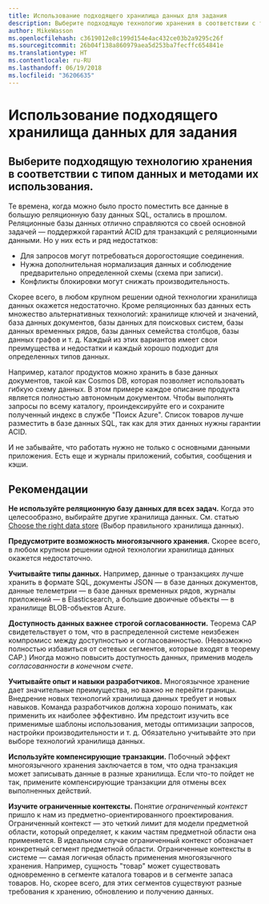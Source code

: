 ```yaml
---
title: Использование подходящего хранилища данных для задания
description: Выберите подходящую технологию хранения в соответствии с типом данных и методами их использования.
author: MikeWasson
ms.openlocfilehash: c3619012e8c199d154e4ac432ce03b2a9295c26f
ms.sourcegitcommit: 26b04f138a860979aea5d253ba7fecffc654841e
ms.translationtype: HT
ms.contentlocale: ru-RU
ms.lasthandoff: 06/19/2018
ms.locfileid: "36206635"
---
```

# <a name="use-the-best-data-store-for-the-job"></a>Использование подходящего хранилища данных для задания

## <a name="pick-the-storage-technology-that-is-the-best-fit-for-your-data-and-how-it-will-be-used"></a>Выберите подходящую технологию хранения в соответствии с типом данных и методами их использования.

Те времена, когда можно было просто поместить все данные в большую реляционную базу данных SQL, остались в прошлом. Реляционные базы данных отлично справляются со своей основной задачей &mdash; поддержкой гарантий ACID для транзакций с реляционными данными. Но у них есть и ряд недостатков:

- Для запросов могут потребоваться дорогостоящие соединения.
- Нужна дополнительная нормализация данных и соблюдение предварительно определенной схемы (схема при записи).
- Конфликты блокировки могут снижать производительность.

Скорее всего, в любом крупном решении одной технологии хранилища данных окажется недостаточно. Кроме реляционных баз данных есть множество альтернативных технологий: хранилище ключей и значений, база данных документов, базы данных для поисковых систем, базы данных временных рядов, базы данных семейства столбцов, базы данных графов и т. д. Каждый из этих вариантов имеет свои преимущества и недостатки и каждый хорошо подходит для определенных типов данных. 

Например, каталог продуктов можно хранить в базе данных документов, такой как Cosmos DB, которая позволяет использовать гибкую схему данных. В этом примере каждое описание продукта является полностью автономным документом. Чтобы выполнять запросы по всему каталогу, проиндексируйте его и сохраните полученный индекс в службе "Поиск Azure". Список товаров лучше разместить в базе данных SQL, так как для этих данных нужны гарантии ACID.

И не забывайте, что работать нужно не только с основными данными приложения. Есть еще и журналы приложений, события, сообщения и кэши.

## <a name="recommendations"></a>Рекомендации

**Не используйте реляционную базу данных для всех задач.** Когда это целесообразно, выбирайте другие хранилища данных. См. статью [Choose the right data store][data-store-overview] (Выбор правильного хранилища данных).

**Предусмотрите возможность многоязычного хранения.** Скорее всего, в любом крупном решении одной технологии хранилища данных окажется недостаточно. 

**Учитывайте типы данных.** Например, данные о транзакциях лучше хранить в формате SQL, документы JSON — в базе данных документов, данные телеметрии — в базе данных временных рядов, журналы приложений — в Elasticsearch, а большие двоичные объекты — в хранилище BLOB-объектов Azure.

**Доступность данных важнее строгой согласованности.** Теорема CAP свидетельствует о том, что в распределенной системе неизбежен компромисс между доступностью и согласованностью. (Невозможно полностью избавиться от сетевых сегментов, которые входят в теорему CAP.) Иногда можно повысить доступность данных, применив модель *согласованности в конечном счете*. 

**Учитывайте опыт и навыки разработчиков.** Многоязычное хранение дает значительные преимущества, но важно не перейти границы. Внедрение новых технологий хранилища данных требует и новых навыков. Команда разработчиков должна хорошо понимать, как применить их наиболее эффективно. Им предстоит изучить все применимые шаблоны использования, методы оптимизации запросов, настройки производительности и т. д. Обязательно учитывайте это при выборе технологий хранилища данных. 

**Используйте компенсирующие транзакции.** Побочный эффект многоязычного хранения заключается в том, что одна транзакция может записывать данные в разные хранилища. Если что-то пойдет не так, примените компенсирующие транзакции для отмены всех выполненных действий.

**Изучите ограниченные контексты.** Понятие *ограниченный контекст* пришло к нам из предметно-ориентированного проектирования. Ограниченный контекст — это четкий лимит для модели предметной области, который определяет, к каким частям предметной области она применяется. В идеальном случае ограниченный контекст обозначает конкретный сегмент предметной области. Ограниченные контексты в системе — самая логичная область применения многоязычного хранения. Например, сущность "товар" может существовать одновременно в сегменте каталога товаров и в сегменте запаса товаров. Но, скорее всего, для этих сегментов существуют разные требования к хранению, обновлению и получению данных.

[data-store-overview]: ../technology-choices/data-store-overview.md